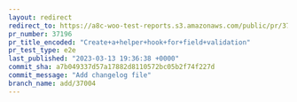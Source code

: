 ```yaml
---
layout: redirect
redirect_to: https://a8c-woo-test-reports.s3.amazonaws.com/public/pr/37196/e2e/index.html
pr_number: 37196
pr_title_encoded: "Create+a+helper+hook+for+field+validation"
pr_test_type: e2e
last_published: "2023-03-13 19:36:38 +0000"
commit_sha: a7b049337d57a17882d8110572bc05b2f74f227d
commit_message: "Add changelog file"
branch_name: add/37004
---
```

